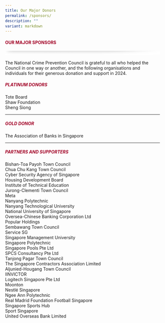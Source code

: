 ```yaml
---
title: Our Major Donors
permalink: /sponsors/
description: ""
variant: markdown
---
```

#### <font style="color:#a20427;">OUR MAJOR SPONSORS</font>

![](/images/About/header-border.png)

The National Crime Prevention Council is grateful to all who helped the Council in one way or another, and the following organisations and individuals for their generous donation and support in 2024.

##### <font style="color:#a20427;">PLATINUM DONORS</font>

Tote Board<br>
Shaw Foundation<br>
Sheng Siong

<hr>

##### <font style="color:#a20427;">GOLD DONOR</font>

The Association of Banks in Singapore

<hr>

##### <font style="color:#a20427;"> PARTNERS AND SUPPORTERS</font>

Bishan-Toa Payoh Town Council<br>
Chua Chu Kang Town Council <br>
Cyber Security Agency of Singapore <br>
Housing Development Board <br>
Institute of Technical Education <br>
Jurong-Clementi Town Council <br>
Meta <br>
Nanyang Polytechnic<br>
Nanyang Technological University<br>
National University of Singapore<br>
Oversea-Chinese Banking Corporation Ltd<br>
Popular Holdings<br>
Sembawang Town Council<br>
Service SG<br>
Singapore Management University<br>
Singapore Polytechnic<br>
Singapore Pools Pte Ltd<br>
SPCS Consultancy Pte Ltd<br>
Tanjong Pagar Town Council<br>
The Singapore Contractors Association Limited<br>
Aljunied-Hougang Town Council<br>
IINVICTOR<br>
Logitech Singapore Pte Ltd<br>
Moonton<br>
Nestlé Singapore<br>
Ngee Ann Polytechnic<br>
Real Madrid Foundation Football Singapore<br>
Singapore Sports Hub<br>
Sport Singapore<br>
United Overseas Bank Limited<br>